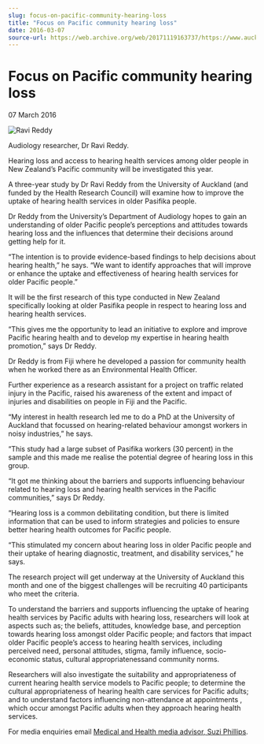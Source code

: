 ```yaml
---
slug: focus-on-pacific-community-hearing-loss
title: "Focus on Pacific community hearing loss"
date: 2016-03-07
source-url: https://web.archive.org/web/20171119163737/https://www.auckland.ac.nz/en/about/news-events-and-notices/news/news-2016/03/focus-on-pacific-community-hearing-loss.html
---
```

Focus on Pacific community hearing loss
=======================================

07 March 2016

![Ravi Reddy](https://www.auckland.ac.nz/en/about/news-events-and-notices/news/news-2016/03/focus-on-pacific-community-hearing-loss/_jcr_content/par/textimage/image.img.jpg/1457298476082.jpg "Ravi Reddy")

Audiology researcher, Dr Ravi Reddy.

Hearing loss and access to hearing health services among older people in New Zealand’s Pacific community will be investigated this year.

A three-year study by Dr Ravi Reddy from the University of Auckland (and funded by the Health Research Council) will examine how to improve the uptake of hearing health services in older Pasifika people.

Dr Reddy from the University’s Department of Audiology hopes to gain an understanding of older Pacific people’s perceptions and attitudes towards hearing loss and the influences that determine their decisions around getting help for it.

“The intention is to provide evidence-based findings to help decisions about hearing health,” he says. “We want to identify approaches that will improve or enhance the uptake and effectiveness of hearing health services for older Pacific people.”

It will be the first research of this type conducted in New Zealand specifically looking at older Pasifika people in respect to hearing loss and hearing health services.

“This gives me the opportunity to lead an initiative to explore and improve Pacific hearing health and to develop my expertise in hearing health promotion,” says Dr Reddy.

Dr Reddy is from Fiji where he developed a passion for community health when he worked there as an Environmental Health Officer.

Further experience as a research assistant for a project on traffic related injury in the Pacific, raised his awareness of the extent and impact of injuries and disabilities on people in Fiji and the Pacific.

“My interest in health research led me to do a PhD at the University of Auckland that focussed on hearing-related behaviour amongst workers in noisy industries,” he says.

“This study had a large subset of Pasifika workers (30 percent) in the sample and this made me realise the potential degree of hearing loss in this group.

“It got me thinking about the barriers and supports influencing behaviour related to hearing loss and hearing health services in the Pacific communities,” says Dr Reddy.

“Hearing loss is a common debilitating condition, but there is limited information that can be used to inform strategies and policies to ensure better hearing health outcomes for Pacific people.

“This stimulated my concern about hearing loss in older Pacific people and their uptake of hearing diagnostic, treatment, and disability services,” he says.

The research project will get underway at the University of Auckland this month and one of the biggest challenges will be recruiting 40 participants who meet the criteria.

To understand the barriers and supports influencing the uptake of hearing health services by Pacific adults with hearing loss, researchers will look at aspects such as; the beliefs, attitudes, knowledge base, and perception towards hearing loss amongst older Pacific people; and factors that impact older Pacific people’s access to hearing health services, including perceived need, personal attitudes, stigma, family influence, socio-economic status, cultural appropriatenessand community norms.

Researchers will also investigate the suitability and appropriateness of current hearing health service models to Pacific people; to determine the cultural appropriateness of hearing health care services for Pacific adults; and to understand factors influencing non-attendance at appointments , which occur amongst Pacific adults when they approach hearing health services.

For media enquiries email [Medical and Health media advisor, Suzi Phillips](mailto:s.phillips@auckland.ac.nz).